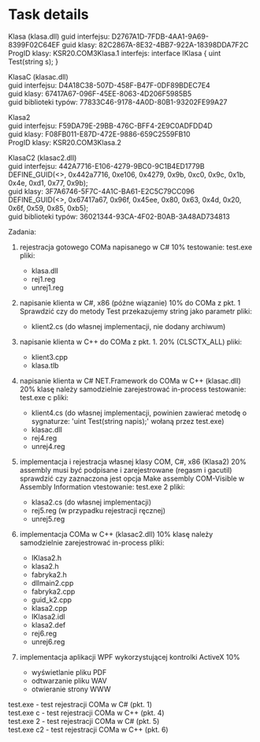 # Task details

Klasa (klasa.dll)
guid interfejsu: D2767A1D-7FDB-4AA1-9A69-8399F02C64EF
guid klasy: 82C2867A-8E32-4BB7-922A-18398DDA7F2C
ProgID klasy: KSR20.COM3Klasa.1
interfejs:
interface IKlasa {
uint Test(string s);
}

KlasaC (klasac.dll)<br>
guid interfejsu: D4A18C38-507D-458F-B47F-0DF89BDEC7E4<br>
guid klasy: 67417A67-096F-45EE-8063-4D206F5985B5<br>
guid biblioteki typów: 77833C46-9178-4A0D-80B1-93202FE99A27<br>

Klasa2<br>
guid interfejsu: F59DA79E-29BB-476C-BFF4-2E9C0ADFDD4D<br>
guid klasy: F08FB011-E87D-472E-9886-659C2559FB10<br>
ProgID klasy: KSR20.COM3Klasa.2<br>

KlasaC2 (klasac2.dll)<br>
guid interfejsu: 442A7716-E106-4279-9BC0-9C1B4ED1779B<br>
DEFINE_GUID(<<name>>, 0x442a7716, 0xe106, 0x4279, 0x9b, 0xc0, 0x9c, 0x1b, 0x4e, 0xd1, 0x77, 0x9b);<br>
guid klasy: 3F7A6746-5F7C-4A1C-BA61-E2C5C79CC096<br>
DEFINE_GUID(<<name>>, 0x67417a67, 0x96f, 0x45ee, 0x80, 0x63, 0x4d, 0x20, 0x6f, 0x59, 0x85, 0xb5);<br>
guid biblioteki typów: 36021344-93CA-4F02-B0AB-3A48AD734813<br>

Zadania:

1. rejestracja gotowego COMa napisanego w C# 10%
   testowanie: test.exe
   pliki:

   - klasa.dll
   - rej1.reg
   - unrej1.reg

2. napisanie klienta w C#, x86 (późne wiązanie) 10%
   do COMa z pkt. 1
   Sprawdzić czy do metody Test przekazujemy string jako parametr
   pliki:

   - klient2.cs (do własnej implementacji, nie dodany archiwum)

3. napisanie klienta w C++ do COMa z pkt. 1. 20%
   (CLSCTX_ALL)
   pliki:

   - klient3.cpp
   - klasa.tlb

4. napisanie klienta w C# NET.Framework do COMa w C++ (klasac.dll) 20%
   klasę należy samodzielnie zarejestrować in-process
   testowanie: test.exe c
   pliki:

   - klient4.cs (do własnej implementacji, powinien zawierać metodę o sygnaturze: 'uint Test(string napis);' wołaną przez test.exe)
   - klasac.dll
   - rej4.reg
   - unrej4.reg

5. implementacja i rejestracja własnej klasy COM, C#, x86 (Klasa2) 20%
   assembly musi być podpisane i zarejestrowane (regasm i gacutil)
   sprawdzić czy zaznaczona jest opcja Make assembly COM-Visible w Assembly Information
   vtestowanie: test.exe 2
   pliki:

   - klasa2.cs (do własnej implementacji)
   - rej5.reg (w przypadku rejestracji ręcznej)
   - unrej5.reg

6. implementacja COMa w C++ (klasac2.dll) 10%
   klasę należy samodzielnie zarejestrować in-process
   pliki:

   - IKlasa2.h
   - klasa2.h
   - fabryka2.h
   - dllmain2.cpp
   - fabryka2.cpp
   - guid_k2.cpp
   - klasa2.cpp
   - IKlasa2.idl
   - klasa2.def
   - rej6.reg
   - unrej6.reg

7. implementacja aplikacji WPF wykorzystującej kontrolki ActiveX 10%
   - wyświetlanie pliku PDF
   - odtwarzanie pliku WAV
   - otwieranie strony WWW

test.exe - test rejestracji COMa w C# (pkt. 1)<br>
test.exe c - test rejestracji COMa w C++ (pkt. 4)<br>
test.exe 2 - test rejestracji COMa w C# (pkt. 5)<br>
test.exe c2 - test rejestracji COMa w C++ (pkt. 6)<br>
